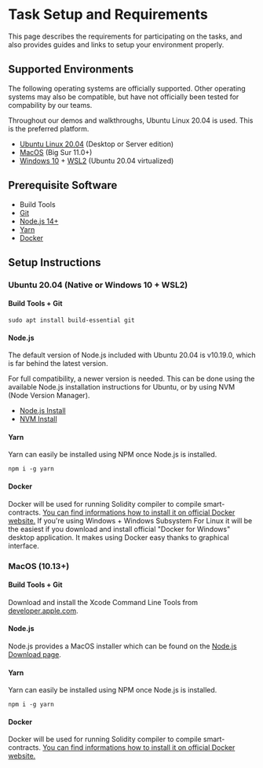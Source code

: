 # Task Setup and Requirements

This page describes the requirements for participating on the tasks, and also provides guides and links to setup your environment properly.

## Supported Environments

The following operating systems are officially supported. Other operating systems may also be compatible, but have not officially been tested for compability by our teams.

Throughout our demos and walkthroughs, Ubuntu Linux 20.04 is used. This is the preferred platform.

- [Ubuntu Linux 20.04](https://ubuntu.com/) (Desktop or Server edition)
- [MacOS](https://www.apple.com/macos/) (Big Sur 11.0+)
- [Windows 10](https://www.microsoft.com/en-us/windows) + [WSL2](https://docs.microsoft.com/en-us/windows/wsl/about) (Ubuntu 20.04 virtualized)

## Prerequisite Software
- Build Tools
- [Git](https://git-scm.com/)
- [Node.js 14+](https://nodejs.org/en/)
- [Yarn](https://classic.yarnpkg.com/lang/en/)
- [Docker](https://docs.docker.com/get-docker/)

## Setup Instructions

### Ubuntu 20.04 (Native or Windows 10 + WSL2)

#### Build Tools + Git

```
sudo apt install build-essential git
```

#### Node.js

The default version of Node.js included with Ubuntu 20.04 is v10.19.0, which is far behind the latest version.

For full compatibility, a newer version is needed. This can be done using the available Node.js installation instructions for Ubuntu, or by using NVM (Node Version Manager).

- [Node.js Install](https://github.com/nodesource/distributions/blob/master/README.md#debinstall)
- [NVM Install](https://github.com/nvm-sh/nvm#installing-and-updating)

#### Yarn

Yarn can easily be installed using NPM once Node.js is installed.

```
npm i -g yarn
```

#### Docker

Docker will be used for running Solidity compiler to compile smart-contracts. [You can find informations how to install it on official Docker website.](https://docs.docker.com/get-docker/) If you're using Windows + Windows Subsystem For Linux it will be the easiest if you download and install official "Docker for Windows" desktop application. It makes using Docker easy thanks to graphical interface.

### MacOS (10.13+)

#### Build Tools + Git

Download and install the Xcode Command Line Tools from [developer.apple.com](https://developer.apple.com/library/archive/technotes/tn2339/).

#### Node.js

Node.js provides a MacOS installer which can be found on the [Node.js Download page](https://nodejs.org/en/download/).

#### Yarn

Yarn can easily be installed using NPM once Node.js is installed.

```
npm i -g yarn
```

#### Docker

Docker will be used for running Solidity compiler to compile smart-contracts. [You can find informations how to install it on official Docker website.](https://docs.docker.com/get-docker/)
